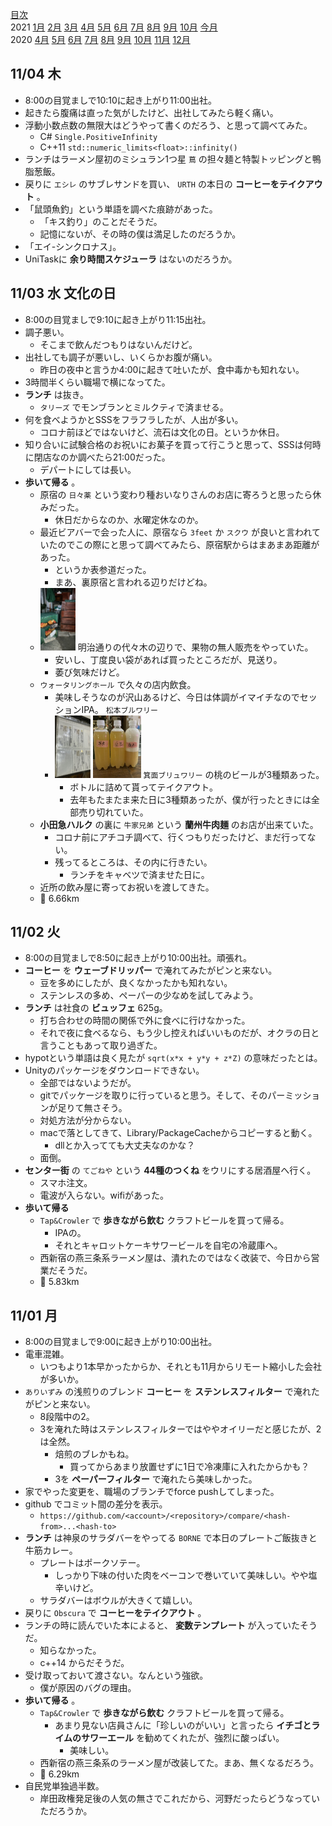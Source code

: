 [目次](README.md)  
2021 [1月](2021-01.md) [2月](2021-02.md) [3月](2021-03.md) [4月](2021-04.md) [5月](2021-05.md) [6月](2021-06.md) [7月](2021-07.md) [8月](2021-08.md) [9月](2021-09.md) [10月](2021-10.md) [今月](2021-11.md)  
2020 [4月](2020-04.md) [5月](2020-05.md) [6月](2020-06.md) [7月](2020-07.md) [8月](2020-08.md) [9月](2020-09.md) [10月](2020-10.md) [11月](2020-11.md) [12月](2020-12.md)  

## 11/04 木

  * 8:00の目覚ましで10:10に起き上がり11:00出社。
  * 起きたら腹痛は直った気がしたけど、出社してみたら軽く痛い。
  * 浮動小数点数の無限大はどうやって書くのだろう、と思って調べてみた。
    * C# `Single.PositiveInfinity`
    * C++11 `std::numeric_limits<float>::infinity()`
  * ランチはラーメン屋初のミシュラン1つ星 `蔦` の担々麺と特製トッピングと鴨脂葱飯。
  * 戻りに `エシレ` のサブレサンドを買い、 `URTH` の本日の __コーヒーをテイクアウト__ 。
  * 「鼠頭魚釣」という単語を調べた痕跡があった。
    * 「キス釣り」のことだそうだ。
    * 記憶にないが、その時の僕は満足したのだろうか。
  * 「エイ-シンクロナス」。
  * UniTaskに __余り時間スケジューラ__ はないのだろうか。

## 11/03 水 文化の日

  * 8:00の目覚ましで9:10に起き上がり11:15出社。
  * 調子悪い。
    * そこまで飲んだつもりはないんだけど。
  * 出社しても調子が悪いし、いくらかお腹が痛い。
    * 昨日の夜中と言うか4:00に起きて吐いたが、食中毒かも知れない。
  * 3時間半くらい職場で横になってた。
  * __ランチ__ は抜き。
    * `タリーズ` でモンブランとミルクティで済ませる。
  * 何を食べようかとSSSをフラフラしたが、人出が多い。
    * コロナ前ほどではないけど、流石は文化の日。というか休日。
  * 知り合いに試験合格のお祝いにお菓子を買って行こうと思って、SSSは何時に閉店なのか調べたら21:00だった。
    * デパートにしては長い。
  * __歩いて帰る__ 。
    * 原宿の `日々薬` という変わり種おいなりさんのお店に寄ろうと思ったら休みだった。
      * 休日だからなのか、水曜定休なのか。
    * 最近ビアバーで会った人に、原宿なら `3feet` か `スクウ` が良いと言われていたのでこの際にと思って調べてみたら、原宿駅からはまあまあ距離があった。
      * というか表参道だった。
      * まあ、裏原宿と言われる辺りだけどね。
    * <img src='images/%E5%86%99%E7%9C%9F%202021%2D11%2D03%2021%2004%2020.jpg' alt='写真 2021-11-03 21 04 20.jpg' height=100> 明治通りの代々木の辺りで、果物の無人販売をやっていた。
      * 安いし、丁度良い袋があれば買ったところだが、見送り。
      * 萎び気味だけど。
    * `ウォータリングホール` で久々の店内飲食。
      * 美味しそうなのが沢山あるけど、今日は体調がイマイチなのでセッションIPA。 `松本ブルワリー`
      * <img src='images/%E5%86%99%E7%9C%9F%202021%2D11%2D03%2021%2008%2023.jpg' alt='写真 2021-11-03 21 08 23.jpg' height=100> <img src='images/%E5%86%99%E7%9C%9F%202021%2D11%2D03%2021%2044%2011.jpg' alt='写真 2021-11-03 21 44 11.jpg' height=100> `箕面ブリュワリー` の桃のビールが3種類あった。
        * ボトルに詰めて貰ってテイクアウト。
        * 去年もたまたま来た日に3種類あったが、僕が行ったときには全部売り切れていた。
    * __小田急ハルク__ の裏に `牛家兄弟` という __蘭州牛肉麺__ のお店が出来ていた。
      * コロナ前にアチコチ調べて、行くつもりだったけど、まだ行ってない。
      * 残ってるところは、その内に行きたい。
        * ランチをキャベツで済ませた日に。
    * 近所の飲み屋に寄ってお祝いを渡してきた。
    * :walking: 6.66km

## 11/02 火

  * 8:00の目覚ましで8:50に起き上がり10:00出社。頑張れ。
  * __コーヒー__ を __ウェーブドリッパー__ で淹れてみたがピンと来ない。
    * 豆を多めにしたが、良くなかったかも知れない。
    * ステンレスの多め、ペーパーの少なめを試してみよう。
  * __ランチ__ は社食の __ビュッフェ__ 625g。
    * 打ち合わせの時間の関係で外に食べに行けなかった。
    * それで夜に食べるなら、もう少し控えればいいものだが、オクラの日と言うこともあって取り過ぎた。
  * hypotという単語は良く見たが `sqrt(x*x + y*y + z*Z)` の意味だったとは。
  * Unityのパッケージをダウンロードできない。
    * 全部ではないようだが。
    * gitでパッケージを取りに行っていると思う。そして、そのパーミッションが足りて無さそう。
    * 対処方法が分からない。
    * macで落としてきて、Library/PackageCacheからコピーすると動く。
      * dllとか入ってても大丈夫なのかな？
    * 面倒。
  * __センター街__ の `てごねや` という __44種のつくね__ をウリにする居酒屋へ行く。
    * スマホ注文。
    * 電波が入らない。wifiがあった。
  * __歩いて帰る__
    * `Tap&Crowler` で __歩きながら飲む__ クラフトビールを買って帰る。
      * IPAの。
      * それとキャロットケーキサワービールを自宅の冷蔵庫へ。
    * 西新宿の燕三条系ラーメン屋は、潰れたのではなく改装で、今日から営業だそうだ。
    * :walking: 5.83km

## 11/01 月

  * 8:00の目覚ましで9:00に起き上がり10:00出社。
  * 電車混雑。
    * いつもより1本早かったからか、それとも11月からリモート縮小した会社が多いか。
  * `ありいずみ` の浅煎りのブレンド __コーヒー__ を __ステンレスフィルター__ で淹れたがピンと来ない。
    * 8段階中の2。
    * 3を淹れた時はステンレスフィルターではややオイリーだと感じたが、2は全然。
      * 焙煎のブレかもね。
        * 買ってからあまり放置せずに1日で冷凍庫に入れたからかも？
      * 3を __ペーパーフィルター__ で淹れたら美味しかった。
  * 家でやった変更を、職場のブランチでforce pushしてしまった。
  * github でコミット間の差分を表示。
    * `https://github.com/<account>/<repository>/compare/<hash-from>...<hash-to>`
  * __ランチ__ は神泉のサラダバーをやってる `BORNE` で本日のプレートご飯抜きと牛筋カレー。
    * プレートはポークソテー。
      * しっかり下味の付いた肉をベーコンで巻いていて美味しい。やや塩辛いけど。
    * サラダバーはボウルが大きくて嬉しい。
  * 戻りに `Obscura` で __コーヒーをテイクアウト__ 。
  * ランチの時に読んでいた本によると、 __変数テンプレート__ が入っていたそうだ。
    * 知らなかった。
    * c++14 からだそうだ。
  * 受け取っておいて渡さない。なんという強欲。
    * 僕が原因のバグの理由。
  * __歩いて帰る__ 。
    * `Tap&Crowler` で __歩きながら飲む__ クラフトビールを買って帰る。
      * あまり見ない店員さんに「珍しいのがいい」と言ったら __イチゴとライムのサワーエール__ を勧めてくれたが、強烈に酸っぱい。
        * 美味しい。
    * 西新宿の燕三条系のラーメン屋が改装してた。まあ、無くなるだろう。
    * :walking: 6.29km
  * 自民党単独過半数。
    * 岸田政権発足後の人気の無さでこれだから、河野だったらどうなっていただろうか。
